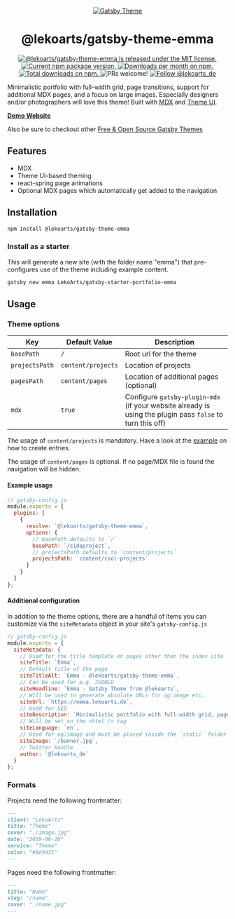 <p align="center">
  <a href="https://themes.lekoarts.de">
    <img alt="Gatsby Theme" src="https://img.lekoarts.de/gatsby/gatsby-themes-illustration.png" />
  </a>
</p>
<h1 align="center">
  @lekoarts/gatsby-theme-emma
</h1>

<p align="center">
  <a href="https://github.com/LekoArts/gatsby-themes/blob/master/LICENSE">
    <img src="https://img.shields.io/badge/license-MIT-blue.svg" alt="@lekoarts/gatsby-theme-emma is released under the MIT license." />
  </a>
  <a href="https://www.npmjs.org/package/@lekoarts/gatsby-theme-emma">
    <img src="https://img.shields.io/npm/v/@lekoarts/gatsby-theme-emma.svg" alt="Current npm package version." />
  </a>
  <a href="https://npmcharts.com/compare/@lekoarts/gatsby-theme-emma?minimal=true">
    <img src="https://img.shields.io/npm/dm/@lekoarts/gatsby-theme-emma.svg" alt="Downloads per month on npm." />
  </a>
  <a href="https://npmcharts.com/compare/@lekoarts/gatsby-theme-emma?minimal=true">
    <img src="https://img.shields.io/npm/dt/@lekoarts/gatsby-theme-emma.svg" alt="Total downloads on npm." />
  </a>
  <img src="https://img.shields.io/badge/PRs-welcome-brightgreen.svg" alt="PRs welcome!" />
  <a href="https://twitter.com/intent/follow?screen_name=lekoarts_de">
      <img src="https://img.shields.io/twitter/follow/lekoarts_de.svg?label=Follow%20@lekoarts_de" alt="Follow @lekoarts_de" />
    </a>
</p>

Minimalistic portfolio with full-width grid, page transitions, support for additional MDX pages, and a focus on large images. Especially designers and/or photographers will love this theme! Built with [MDX](https://mdxjs.com/) and [Theme UI](https://theme-ui.com/).

[**Demo Website**](https://emma.lekoarts.de)

Also be sure to checkout other [Free & Open Source Gatsby Themes](https://themes.lekoarts.de)

## Features

- MDX
- Theme UI-based theming
- react-spring page animations
- Optional MDX pages which automatically get added to the navigation

## Installation

```sh
npm install @lekoarts/gatsby-theme-emma
```

### Install as a starter

This will generate a new site (with the folder name "emma") that pre-configures use of the theme including example content.

```sh
gatsby new emma LekoArts/gatsby-starter-portfolio-emma
```

## Usage

### Theme options

| Key            | Default Value      | Description                                                                                               |
| -------------- | ------------------ | --------------------------------------------------------------------------------------------------------- |
| `basePath`     | `/`                | Root url for the theme                                                                                    |
| `projectsPath` | `content/projects` | Location of projects                                                                                      |
| `pagesPath`    | `content/pages`    | Location of additional pages (optional)                                                                   |
| `mdx`          | `true`             | Configure `gatsby-plugin-mdx` (if your website already is using the plugin pass `false` to turn this off) |

The usage of `content/projects` is mandatory. Have a look at the [example](https://github.com/LekoArts/gatsby-themes/tree/master/examples/emma) on how to create entries.

The usage of `content/pages` is optional. If no page/MDX file is found the navigation will be hidden.

#### Example usage

```js
// gatsby-config.js
module.exports = {
  plugins: [
    {
      resolve: `@lekoarts/gatsby-theme-emma`,
      options: {
        // basePath defaults to `/`
        basePath: `/sideproject`,
        // projectsPath defaults to `content/projects`
        projectsPath: `content/cool-projects`
      }
    }
  ]
};
```

#### Additional configuration

In addition to the theme options, there are a handful of items you can customize via the `siteMetadata` object in your site's `gatsby-config.js`

```js
// gatsby-config.js
module.exports = {
  siteMetadata: {
    // Used for the title template on pages other than the index site
    siteTitle: `Emma`,
    // Default title of the page
    siteTitleAlt: `Emma - @lekoarts/gatsby-theme-emma`,
    // Can be used for e.g. JSONLD
    siteHeadline: `Emma - Gatsby Theme from @lekoarts`,
    // Will be used to generate absolute URLs for og:image etc.
    siteUrl: `https://emma.lekoarts.de`,
    // Used for SEO
    siteDescription: `Minimalistic portfolio with full-width grid, page transitions, support for additional MDX pages, and a focus on large images`,
    // Will be set on the <html /> tag
    siteLanguage: `en`,
    // Used for og:image and must be placed inside the `static` folder
    siteImage: `/banner.jpg`,
    // Twitter Handle
    author: `@lekoarts_de`
  }
};
```

### Formats

Projects need the following frontmatter:

```md
---
client: "LekoArts"
title: "Theme"
cover: "./image.jpg"
date: "2019-06-10"
service: "Theme"
color: "#8e9d31"
---
```

Pages need the following frontmatter:

```md
---
title: "Name"
slug: "/name"
cover: "./name.jpg"
---
```
